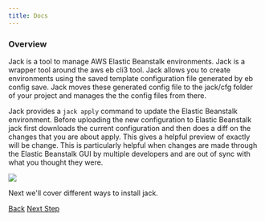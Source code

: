 ```yaml
---
title: Docs
---
```


### Overview

Jack is a tool to manage AWS Elastic Beanstalk environments. Jack is a wrapper tool around the aws eb cli3 tool. Jack allows you to create environments using the saved template configuration file generated by eb config save. Jack moves these generated config file to the jack/cfg folder of your project and manages the the config files from there.

Jack provides a `jack apply` command to update the Elastic Beanstalk environment. Before uploading the new configuration to Elastic Beanstalk jack first downloads the current configuration and then does a diff on the changes that you are about apply. This gives a helpful preview of exactly will be change. This is particularly helpful when changes are made through the Elastic Beanstalk GUI by multiple developers and are out of sync with what you thought they were.

<img src="/img/tutorials/jack-update.png" class="doc-photo" />

Next we'll cover different ways to install jack.

<a class="btn btn-basic" href="{% link quick-start.md %}">Back</a>
<a class="btn btn-primary" href="{% link _docs/install.md %}">Next Step</a>
